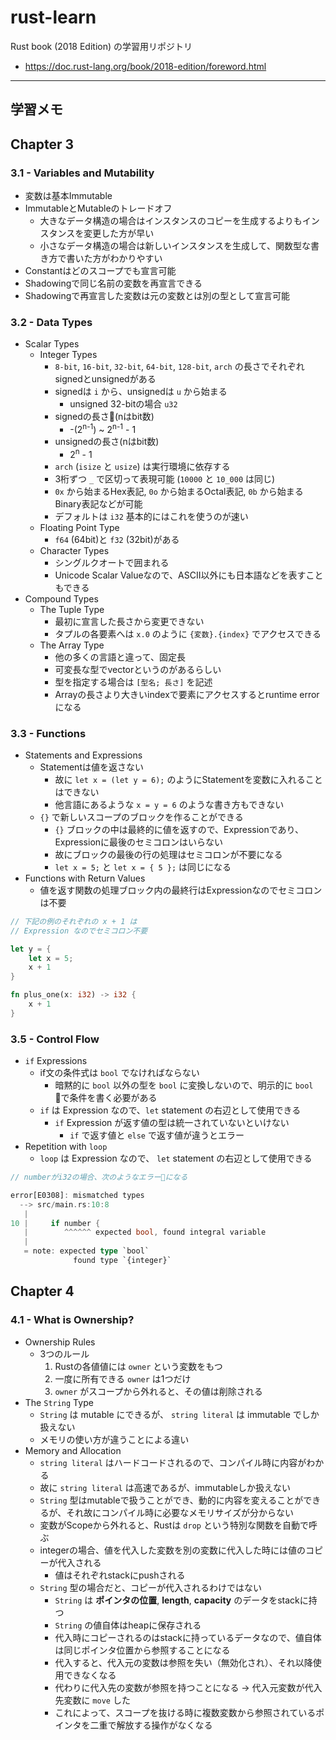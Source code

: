 # rust-learn

Rust book (2018 Edition) の学習用リポジトリ  

- https://doc.rust-lang.org/book/2018-edition/foreword.html

---

## 学習メモ

## Chapter 3

### 3.1 - Variables and Mutability

- 変数は基本Immutable
- ImmutableとMutableのトレードオフ
  - 大きなデータ構造の場合はインスタンスのコピーを生成するよりもインスタンスを変更した方が早い
  - 小さなデータ構造の場合は新しいインスタンスを生成して、関数型な書き方で書いた方がわかりやすい
- Constantはどのスコープでも宣言可能
- Shadowingで同じ名前の変数を再宣言できる
- Shadowingで再宣言した変数は元の変数とは別の型として宣言可能

### 3.2 - Data Types

- Scalar Types
  - Integer Types
    - `8-bit`, `16-bit`, `32-bit`, `64-bit`, `128-bit`, `arch` の長さでそれぞれsignedとunsignedがある
    - signedは `i` から、unsignedは `u` から始まる
      - unsigned 32-bitの場合 `u32`
    - signedの長さ(nはbit数)
      - -(2<sup>n-1</sup>) ~ 2<sup>n-1</sup> - 1
    - unsignedの長さ(nはbit数)
      - 2<sup>n</sup> - 1
    - `arch` (`isize` と `usize`) は実行環境に依存する
    - 3桁ずつ `_` で区切って表現可能 (`10000` と `10_000` は同じ)
    - `0x` から始まるHex表記, `0o` から始まるOctal表記, `0b` から始まるBinary表記などが可能
    - デフォルトは `i32` 基本的にはこれを使うのが速い
  - Floating Point Type
    - `f64` (64bit)と `f32` (32bit)がある
  - Character Types
    - シングルクオートで囲まれる
    - Unicode Scalar Valueなので、ASCII以外にも日本語などを表すこともできる
- Compound Types
  - The Tuple Type
    - 最初に宣言した長さから変更できない
    - タプルの各要素へは `x.0` のように `{変数}.{index}` でアクセスできる
  - The Array Type
    - 他の多くの言語と違って、固定長
    - 可変長な型でvectorというのがあるらしい
    - 型を指定する場合は `[型名; 長さ]` を記述
    - Arrayの長さより大きいindexで要素にアクセスするとruntime errorになる

### 3.3 - Functions

- Statements and Expressions
  - Statementは値を返さない
    - 故に `let x = (let y = 6);` のようにStatementを変数に入れることはできない
    - 他言語にあるような `x = y = 6` のような書き方もできない
  - `{}` で新しいスコープのブロックを作ることができる
    - `{}` ブロックの中は最終的に値を返すので、Expressionであり、Expressionに最後のセミコロンはいらない
    - 故にブロックの最後の行の処理はセミコロンが不要になる
    - `let x = 5;` と `let x = { 5 };` は同じになる
- Functions with Return Values
  - 値を返す関数の処理ブロック内の最終行はExpressionなのでセミコロンは不要

```rust
// 下記の例のそれぞれの x + 1 は
// Expression なのでセミコロン不要

let y = {
    let x = 5;
    x + 1
}

fn plus_one(x: i32) -> i32 {
    x + 1
}
```

### 3.5 - Control Flow

- `if` Expressions
  - if文の条件式は `bool` でなければならない
    - 暗黙的に `bool` 以外の型を `bool` に変換しないので、明示的に `bool` で条件を書く必要がある
  - `if` は Expression なので、`let` statement の右辺として使用できる
    - `if` Expression が返す値の型は統一されていないといけない
      - `if` で返す値と `else` で返す値が違うとエラー
- Repetition with `loop`
  - `loop` は Expression なので、 `let` statement の右辺として使用できる

```rust
// numberがi32の場合、次のようなエラーになる

error[E0308]: mismatched types
  --> src/main.rs:10:8
   |
10 |     if number {
   |        ^^^^^^ expected bool, found integral variable
   |
   = note: expected type `bool`
              found type `{integer}`
```

## Chapter 4

### 4.1 - What is Ownership?

- Ownership Rules
  - 3つのルール
    1. Rustの各値値には `owner` という変数をもつ
    2. 一度に所有できる `owner` は1つだけ
    3. `owner` がスコープから外れると、その値は削除される
- The `String` Type
  - `String` は mutable にできるが、 `string literal` は immutable でしか扱えない
  - メモリの使い方が違うことによる違い
- Memory and Allocation
  - `string literal` はハードコードされるので、コンパイル時に内容がわかる
  - 故に `string literal` は高速であるが、immutableしか扱えない
  - `String` 型はmutableで扱うことができ、動的に内容を変えることができるが、それ故にコンパイル時に必要なメモリサイズが分からない
  - 変数がScopeから外れると、Rustは `drop` という特別な関数を自動で呼ぶ
  - integerの場合、値を代入した変数を別の変数に代入した時には値のコピーが代入される
    - 値はそれぞれstackにpushされる
  - `String` 型の場合だと、コピーが代入されるわけではない
    - `String` は **ポインタの位置**, **length**, **capacity** のデータをstackに持つ
    - `String` の値自体はheapに保存される
    - 代入時にコピーされるのはstackに持っているデータなので、値自体は同じポインタ位置から参照することになる
    - 代入すると、代入元の変数は参照を失い（無効化され）、それ以降使用できなくなる
    - 代わりに代入先の変数が参照を持つことになる -> 代入元変数が代入先変数に `move` した
    - これによって、スコープを抜ける時に複数変数から参照されているポインタを二重で解放する操作がなくなる